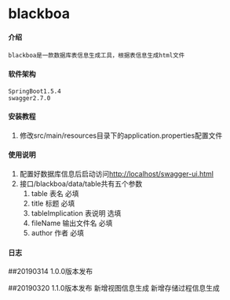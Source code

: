 # blackboa

#### 介绍
	blackboa是一款数据库表信息生成工具，根据表信息生成html文件

#### 软件架构
	SpringBoot1.5.4
	swagger2.7.0


#### 安装教程

1. 修改src/main/resources目录下的application.properties配置文件


#### 使用说明

1. 配置好数据库信息后启动访问[http://localhost/swagger-ui.html](http://localhost/swagger-ui.html)
2. 接口/blackboa/data/table共有五个参数
	1. table 表名 必填
	2. title 标题 必填
	3. tableImplication 表说明 选填
	4. fileName 输出文件名 必填
	5. author 作者 必填

#### 日志
##20190314 
1.0.0版本发布

##20190320
1.1.0版本发布
新增视图信息生成
新增存储过程信息生成